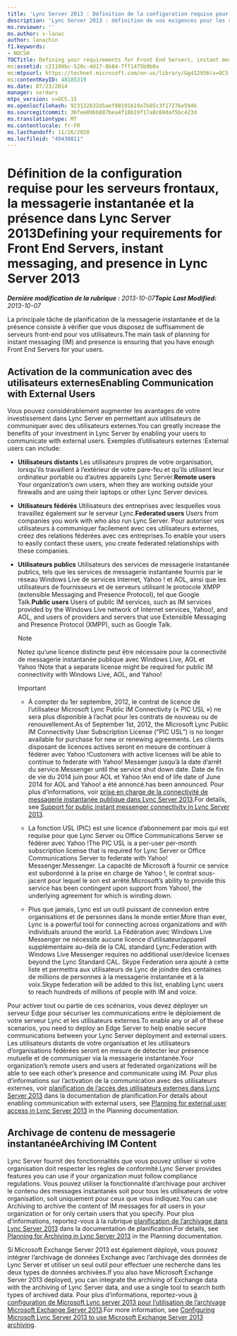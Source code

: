 ```yaml
---
title: 'Lync Server 2013 : Définition de la configuration requise pour les serveurs frontaux, la messagerie instantanée et la présence'
description: 'Lync Server 2013 : définition de vos exigences pour les serveurs frontaux, la messagerie instantanée et la présence.'
ms.reviewer: ''
ms.author: v-lanac
author: lanachin
f1.keywords:
- NOCSH
TOCTitle: Defining your requirements for Front End Servers, instant messaging, and presence
ms:assetid: c21198bc-520c-4d17-8b84-7ff1475b9b0a
ms:mtpsurl: https://technet.microsoft.com/en-us/library/Gg412956(v=OCS.15)
ms:contentKeyID: 48185319
ms.date: 07/23/2014
manager: serdars
mtps_version: v=OCS.15
ms.openlocfilehash: 923132b32d5aef80191b19a7b85c3f17276e5946
ms.sourcegitcommit: 36fee89bb887bea4f18b19f17a8c69daf5bc423d
ms.translationtype: MT
ms.contentlocale: fr-FR
ms.lasthandoff: 11/26/2020
ms.locfileid: "49430811"
---
```

# <a name="defining-your-requirements-for-front-end-servers-instant-messaging-and-presence-in-lync-server-2013"></a><span data-ttu-id="d7fe7-103">Définition de la configuration requise pour les serveurs frontaux, la messagerie instantanée et la présence dans Lync Server 2013</span><span class="sxs-lookup"><span data-stu-id="d7fe7-103">Defining your requirements for Front End Servers, instant messaging, and presence in Lync Server 2013</span></span>

<div data-xmlns="http://www.w3.org/1999/xhtml">

<div class="topic" data-xmlns="http://www.w3.org/1999/xhtml" data-msxsl="urn:schemas-microsoft-com:xslt" data-cs="https://msdn.microsoft.com/">

<div data-asp="https://msdn2.microsoft.com/asp">



</div>

<div id="mainSection">

<div id="mainBody"><span data-ttu-id="d7fe7-104">

<span> </span></span><span class="sxs-lookup"><span data-stu-id="d7fe7-104">

<span> </span></span></span>

<span data-ttu-id="d7fe7-105">_**Dernière modification de la rubrique :** 2013-10-07_</span><span class="sxs-lookup"><span data-stu-id="d7fe7-105">_**Topic Last Modified:** 2013-10-07_</span></span>

<span data-ttu-id="d7fe7-106">La principale tâche de planification de la messagerie instantanée et de la présence consiste à vérifier que vous disposez de suffisamment de serveurs front-end pour vos utilisateurs.</span><span class="sxs-lookup"><span data-stu-id="d7fe7-106">The main task of planning for instant messaging (IM) and presence is ensuring that you have enough Front End Servers for your users.</span></span>

<div>

## <a name="enabling-communication-with-external-users"></a><span data-ttu-id="d7fe7-107">Activation de la communication avec des utilisateurs externes</span><span class="sxs-lookup"><span data-stu-id="d7fe7-107">Enabling Communication with External Users</span></span>

<span data-ttu-id="d7fe7-108">Vous pouvez considérablement augmenter les avantages de votre investissement dans Lync Server en permettant aux utilisateurs de communiquer avec des utilisateurs externes.</span><span class="sxs-lookup"><span data-stu-id="d7fe7-108">You can greatly increase the benefits of your investment in Lync Server by enabling your users to communicate with external users.</span></span> <span data-ttu-id="d7fe7-109">Exemples d’utilisateurs externes :</span><span class="sxs-lookup"><span data-stu-id="d7fe7-109">External users can include:</span></span>

  - <span data-ttu-id="d7fe7-110">**Utilisateurs distants**   Les utilisateurs propres de votre organisation, lorsqu’ils travaillent à l’extérieur de votre pare-feu et qu’ils utilisent leur ordinateur portable ou d’autres appareils Lync Server.</span><span class="sxs-lookup"><span data-stu-id="d7fe7-110">**Remote users**   Your organization’s own users, when they are working outside your firewalls and are using their laptops or other Lync Server devices.</span></span>

  - <span data-ttu-id="d7fe7-111">**Utilisateurs fédérés**   Utilisateurs des entreprises avec lesquelles vous travaillez également sur le serveur Lync.</span><span class="sxs-lookup"><span data-stu-id="d7fe7-111">**Federated users**   Users from companies you work with who also run Lync Server.</span></span> <span data-ttu-id="d7fe7-112">Pour autoriser vos utilisateurs à communiquer facilement avec ces utilisateurs externes, créez des relations fédérées avec ces entreprises.</span><span class="sxs-lookup"><span data-stu-id="d7fe7-112">To enable your users to easily contact these users, you create federated relationships with these companies.</span></span>

  - <span data-ttu-id="d7fe7-113">**Utilisateurs publics**   Utilisateurs des services de messagerie instantanée publics, tels que les services de messagerie instantanée fournis par le réseau Windows Live de services Internet, Yahoo \! et AOL, ainsi que les utilisateurs de fournisseurs et de serveurs utilisant le protocole XMPP (extensible Messaging and Presence Protocol), tel que Google Talk.</span><span class="sxs-lookup"><span data-stu-id="d7fe7-113">**Public users**   Users of public IM services, such as IM services provided by the Windows Live network of Internet services, Yahoo\!, and AOL, and users of providers and servers that use Extensible Messaging and Presence Protocol (XMPP), such as Google Talk.</span></span>
    
    <div>
    

    > [!NOTE]  
    > <span data-ttu-id="d7fe7-114">Notez qu’une licence distincte peut être nécessaire pour la connectivité de messagerie instantanée publique avec Windows Live, AOL et Yahoo !</span><span class="sxs-lookup"><span data-stu-id="d7fe7-114">Note that a separate license might be required for public IM connectivity with Windows Live, AOL, and Yahoo!</span></span>

    
    </div>
    
    <div>
    

    > [!IMPORTANT]  
    > <UL>
    > <LI>
    > <P><span data-ttu-id="d7fe7-115">À compter du 1er septembre, 2012, le contrat de licence de l’utilisateur Microsoft Lync Public IM Connectivity (« PIC USL ») ne sera plus disponible à l’achat pour les contrats de nouveau ou de renouvellement.</span><span class="sxs-lookup"><span data-stu-id="d7fe7-115">As of September 1st, 2012, the Microsoft Lync Public IM Connectivity User Subscription License (“PIC USL”) is no longer available for purchase for new or renewing agreements.</span></span> <span data-ttu-id="d7fe7-116">Les clients disposant de licences actives seront en mesure de continuer à fédérer avec Yahoo !</span><span class="sxs-lookup"><span data-stu-id="d7fe7-116">Customers with active licenses will be able to continue to federate with Yahoo!</span></span> <span data-ttu-id="d7fe7-117">Messenger jusqu’à la date d’arrêt du service.</span><span class="sxs-lookup"><span data-stu-id="d7fe7-117">Messenger until the service shut down date.</span></span> <span data-ttu-id="d7fe7-118">Date de fin de vie du 2014 juin pour AOL et Yahoo !</span><span class="sxs-lookup"><span data-stu-id="d7fe7-118">An end of life date of June 2014 for AOL and Yahoo!</span></span> <span data-ttu-id="d7fe7-119">a été annoncé.</span><span class="sxs-lookup"><span data-stu-id="d7fe7-119">has been announced.</span></span> <span data-ttu-id="d7fe7-120">Pour plus d’informations, voir <A href="lync-server-2013-support-for-public-instant-messenger-connectivity.md">prise en charge de la connectivité de messagerie instantanée publique dans Lync Server 2013</A>.</span><span class="sxs-lookup"><span data-stu-id="d7fe7-120">For details, see <A href="lync-server-2013-support-for-public-instant-messenger-connectivity.md">Support for public instant messenger connectivity in Lync Server 2013</A>.</span></span></P>
    > <LI>
    > <P><span data-ttu-id="d7fe7-121">La fonction USL (PIC) est une licence d’abonnement par mois qui est requise pour que Lync Server ou Office Communications Server se fédérer avec Yahoo !</span><span class="sxs-lookup"><span data-stu-id="d7fe7-121">The PIC USL is a per-user per-month subscription license that is required for Lync Server or Office Communications Server to federate with Yahoo!</span></span> <span data-ttu-id="d7fe7-122">Messenger.</span><span class="sxs-lookup"><span data-stu-id="d7fe7-122">Messenger.</span></span> <span data-ttu-id="d7fe7-123">La capacité de Microsoft à fournir ce service est subordonné à la prise en charge de Yahoo !, le contrat sous-jacent pour lequel le son est arrêté.</span><span class="sxs-lookup"><span data-stu-id="d7fe7-123">Microsoft’s ability to provide this service has been contingent upon support from Yahoo!, the underlying agreement for which is winding down.</span></span></P>
    > <LI>
    > <P><span data-ttu-id="d7fe7-124">Plus que jamais, Lync est un outil puissant de connexion entre organisations et de personnes dans le monde entier.</span><span class="sxs-lookup"><span data-stu-id="d7fe7-124">More than ever, Lync is a powerful tool for connecting across organizations and with individuals around the world.</span></span> <span data-ttu-id="d7fe7-125">La Fédération avec Windows Live Messenger ne nécessite aucune licence d’utilisateur/appareil supplémentaire au-delà de la CAL standard Lync.</span><span class="sxs-lookup"><span data-stu-id="d7fe7-125">Federation with Windows Live Messenger requires no additional user/device licenses beyond the Lync Standard CAL.</span></span> <span data-ttu-id="d7fe7-126">Skype Federation sera ajouté à cette liste et permettra aux utilisateurs de Lync de joindre des centaines de millions de personnes à la messagerie instantanée et à la voix.</span><span class="sxs-lookup"><span data-stu-id="d7fe7-126">Skype federation will be added to this list, enabling Lync users to reach hundreds of millions of people with IM and voice.</span></span></P></LI></UL>

    
    </div>

<span data-ttu-id="d7fe7-127">Pour activer tout ou partie de ces scénarios, vous devez déployer un serveur Edge pour sécuriser les communications entre le déploiement de votre serveur Lync et les utilisateurs externes.</span><span class="sxs-lookup"><span data-stu-id="d7fe7-127">To enable any or all of these scenarios, you need to deploy an Edge Server to help enable secure communications between your Lync Server deployment and external users.</span></span> <span data-ttu-id="d7fe7-128">Les utilisateurs distants de votre organisation et les utilisateurs d’organisations fédérées seront en mesure de détecter leur présence mutuelle et de communiquer via la messagerie instantanée.</span><span class="sxs-lookup"><span data-stu-id="d7fe7-128">Your organization’s remote users and users at federated organizations will be able to see each other’s presence and communicate using IM.</span></span> <span data-ttu-id="d7fe7-129">Pour plus d’informations sur l’activation de la communication avec des utilisateurs externes, voir [planification de l’accès des utilisateurs externes dans Lync Server 2013](lync-server-2013-planning-for-external-user-access.md) dans la documentation de planification.</span><span class="sxs-lookup"><span data-stu-id="d7fe7-129">For details about enabling communication with external users, see [Planning for external user access in Lync Server 2013](lync-server-2013-planning-for-external-user-access.md) in the Planning documentation.</span></span>

</div>

<div>

## <a name="archiving-im-content"></a><span data-ttu-id="d7fe7-130">Archivage de contenu de messagerie instantanée</span><span class="sxs-lookup"><span data-stu-id="d7fe7-130">Archiving IM Content</span></span>

<span data-ttu-id="d7fe7-131">Lync Server fournit des fonctionnalités que vous pouvez utiliser si votre organisation doit respecter les règles de conformité.</span><span class="sxs-lookup"><span data-stu-id="d7fe7-131">Lync Server provides features you can use if your organization must follow compliance regulations.</span></span> <span data-ttu-id="d7fe7-132">Vous pouvez utiliser la fonctionnalité d’archivage pour archiver le contenu des messages instantanés soit pour tous les utilisateurs de votre organisation, soit uniquement pour ceux que vous indiquez.</span><span class="sxs-lookup"><span data-stu-id="d7fe7-132">You can use Archiving to archive the content of IM messages for all users in your organization or for only certain users that you specify.</span></span> <span data-ttu-id="d7fe7-133">Pour plus d’informations, reportez-vous à la rubrique [planification de l’archivage dans Lync Server 2013](lync-server-2013-planning-for-archiving.md) dans la documentation de planification.</span><span class="sxs-lookup"><span data-stu-id="d7fe7-133">For details, see [Planning for Archiving in Lync Server 2013](lync-server-2013-planning-for-archiving.md) in the Planning documentation.</span></span>

<span data-ttu-id="d7fe7-134">Si Microsoft Exchange Server 2013 est également déployé, vous pouvez intégrer l’archivage de données Exchange avec l’archivage des données de Lync Server et utiliser un seul outil pour effectuer une recherche dans les deux types de données archivées.</span><span class="sxs-lookup"><span data-stu-id="d7fe7-134">If you also have Microsoft Exchange Server 2013 deployed, you can integrate the archiving of Exchange data with the archiving of Lync Server data, and use a single tool to search both types of archived data.</span></span> <span data-ttu-id="d7fe7-135">Pour plus d’informations, reportez-vous [à configuration de Microsoft Lync server 2013 pour l’utilisation de l’archivage Microsoft Exchange Server 2013](configuring-lync-server-2013-to-use-microsoft-exchange-server-2013-archiving.md).</span><span class="sxs-lookup"><span data-stu-id="d7fe7-135">For more information, see [Configuring Microsoft Lync Server 2013 to use Microsoft Exchange Server 2013 archiving](configuring-lync-server-2013-to-use-microsoft-exchange-server-2013-archiving.md).</span></span>

<span data-ttu-id="d7fe7-136"></div>

</div>

<span> </span>

</div>

</div>

</span><span class="sxs-lookup"><span data-stu-id="d7fe7-136"></div>

</div>

<span> </span>

</div>

</div>

</span></span></div>

